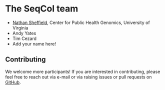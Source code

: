 # The SeqCol team

<ul>
<li><a href="http://databio.org">Nathan Sheffield</a>, Center for Public Health Genomics, University of Virginia</li>
<li>Andy Yates</li>
<li>Tim Cezard</li>
<li>Add your name here!</li>

</ul>


## Contributing

We welcome more participants! If you are interested in contributing, please feel free to reach out via e-mail or via raising issues or pull requests on <a href="http://github.com/ga4gh/seqcol-spec">GitHub</a>.
